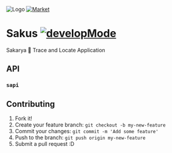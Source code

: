 ![Logo](http://s23.postimg.org/8foxu2dhj/ic_launcher.png) [![Market](http://developer.android.com/images/brand/en_app_rgb_wo_45.png)](https://play.google.com/store/apps/details?id=com.guguluk.sakus)

# Sakus [![developMode](http://img.shields.io/badge/developMode-true-green.svg)](http://8cook.in)

Sakarya :bus: Trace and Locate Application

## API

### `sapi`

## Contributing

1. Fork it!
2. Create your feature branch: `git checkout -b my-new-feature`
3. Commit your changes: `git commit -m 'Add some feature'`
4. Push to the branch: `git push origin my-new-feature`
5. Submit a pull request :D

